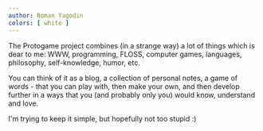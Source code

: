 ```yaml
---
author: Roman Yagodin
colors: [ white ]
---
```

The Protogame project combines (in a strange way) a lot of things which is dear to me: WWW, programming, FLOSS, computer games, languages, philosophy, self-knowledge, humor, etc.

You can think of it as a blog, a collection of personal notes, a game of words - that you can play with, then make your own, and then develop further in a ways that you (and probably only you) would know, understand and love.

I'm trying to keep it simple, but hopefully not too stupid :)
